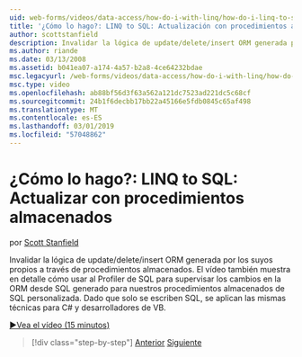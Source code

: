 ```yaml
---
uid: web-forms/videos/data-access/how-do-i-with-linq/how-do-i-linq-to-sql-updating-with-stored-procedures
title: '¿Cómo lo hago?: LINQ to SQL: Actualización con procedimientos almacenados | Microsoft Docs'
author: scottstanfield
description: Invalidar la lógica de update/delete/insert ORM generada por los suyos propios a través de procedimientos almacenados. El vídeo también muestra en detalle cómo usar al Profiler SQL a...
ms.author: riande
ms.date: 03/13/2008
ms.assetid: b041ea07-a174-4a57-b2a8-4ce64232bdae
msc.legacyurl: /web-forms/videos/data-access/how-do-i-with-linq/how-do-i-linq-to-sql-updating-with-stored-procedures
msc.type: video
ms.openlocfilehash: ab88bf56d3f63a562a121dc7523ad221dc5c68cf
ms.sourcegitcommit: 24b1f6decbb17bb22a45166e5fdb0845c65af498
ms.translationtype: MT
ms.contentlocale: es-ES
ms.lasthandoff: 03/01/2019
ms.locfileid: "57048862"
---
```

<a name="how-do-i-linq-to-sql-updating-with-stored-procedures"></a>¿Cómo lo hago?: LINQ to SQL: Actualizar con procedimientos almacenados
====================
por [Scott Stanfield](https://github.com/scottstanfield)

Invalidar la lógica de update/delete/insert ORM generada por los suyos propios a través de procedimientos almacenados. El vídeo también muestra en detalle cómo usar al Profiler de SQL para supervisar los cambios en la ORM desde SQL generado para nuestros procedimientos almacenados de SQL personalizada. Dado que solo se escriben SQL, se aplican las mismas técnicas para C# y desarrolladores de VB.

[&#9654;Vea el vídeo (15 minutos)](https://channel9.msdn.com/Blogs/ASP-NET-Site-Videos/how-do-i-linq-to-sql-updating-with-stored-procedures)

> [!div class="step-by-step"]
> [Anterior](how-do-i-linq-to-sql-using-stored-procedures.md)
> [Siguiente](how-do-i-linq-to-sql-executing-arbitrary-sql.md)
